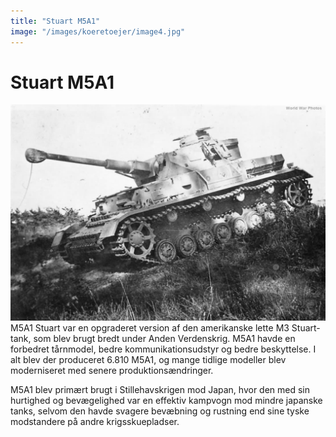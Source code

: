 ```yaml
---
title: "Stuart M5A1"
image: "/images/koeretoejer/image4.jpg"
---
```


# Stuart M5A1

![Et billede, der indeholder militærkøretøj, sky, udendørs, transportAutomatisk genereret beskrivelse](../../../public/images/koeretoejer/image4.jpg) 
M5A1 Stuart var en opgraderet version af den amerikanske lette M3 Stuart-tank, som blev brugt bredt under Anden Verdenskrig. M5A1 havde en forbedret tårnmodel, bedre kommunikationsudstyr og bedre beskyttelse. I alt blev der produceret 6.810 M5A1, og mange tidlige modeller blev moderniseret med senere produktionsændringer.

M5A1 blev primært brugt i Stillehavskrigen mod Japan, hvor den med sin hurtighed og bevægelighed var en effektiv kampvogn mod mindre japanske tanks, selvom den havde svagere bevæbning og rustning end sine tyske modstandere på andre krigsskuepladser.
